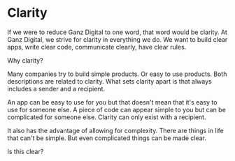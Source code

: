 # Clarity

If we were to reduce Ganz Digital to one word, that word would be clarity. At Ganz Digital, we strive for clarity in everything we do. We want to build clear apps, write clear code, communicate clearly, have clear rules.

Why clarity?

Many companies try to build simple products. Or easy to use products. Both descriptions are related to clarity. What sets clarity apart is that always includes a sender and a recipient.

An app can be easy to use for you but that doesn't mean that it's easy to use for someone else. A piece of code can appear simple to you but can be complicated for someone else. Clarity can only exist with a recipient.

It also has the advantage of allowing for complexity. There are things in life that can't be simple. But even complicated things can be made clear.

Is this clear?
